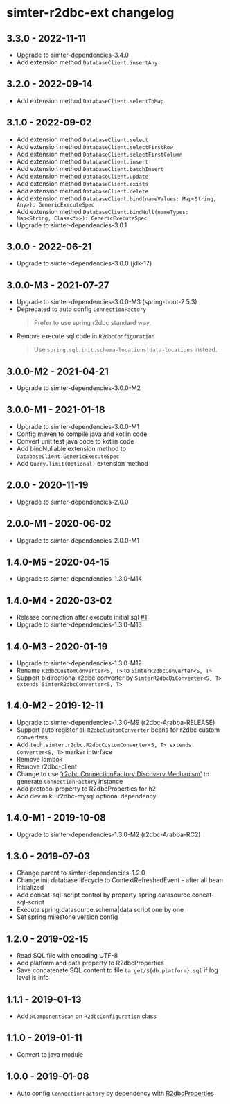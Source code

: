 # simter-r2dbc-ext changelog

## 3.3.0 - 2022-11-11

- Upgrade to simter-dependencies-3.4.0
- Add extension method `DatabaseClient.insertAny`

## 3.2.0 - 2022-09-14

- Add extension method `DatabaseClient.selectToMap`

## 3.1.0 - 2022-09-02

- Add extension method `DatabaseClient.select`
- Add extension method `DatabaseClient.selectFirstRow`
- Add extension method `DatabaseClient.selectFirstColumn`
- Add extension method `DatabaseClient.insert`
- Add extension method `DatabaseClient.batchInsert`
- Add extension method `DatabaseClient.update`
- Add extension method `DatabaseClient.exists`
- Add extension method `DatabaseClient.delete`
- Add extension method `DatabaseClient.bind(nameValues: Map<String, Any>): GenericExecuteSpec`
- Add extension method `DatabaseClient.bindNull(nameTypes: Map<String, Class<*>>): GenericExecuteSpec`
- Upgrade to simter-dependencies-3.0.1

## 3.0.0 - 2022-06-21

- Upgrade to simter-dependencies-3.0.0 (jdk-17)

## 3.0.0-M3 - 2021-07-27

- Upgrade to simter-dependencies-3.0.0-M3 (spring-boot-2.5.3)
- Deprecated to auto config `ConnectionFactory`
  > Prefer to use spring r2dbc standard way.
- Remove execute sql code in `R2dbcConfiguration`
  > Use `spring.sql.init.schema-locations|data-locations` instead.

## 3.0.0-M2 - 2021-04-21

- Upgrade to simter-dependencies-3.0.0-M2

## 3.0.0-M1 - 2021-01-18

- Upgrade to simter-dependencies-3.0.0-M1
- Config maven to compile java and kotlin code
- Convert unit test java code to kotlin code
- Add bindNullable extension method to `DatabaseClient.GenericExecuteSpec`
- Add `Query.limit(Optional)` extension method

## 2.0.0 - 2020-11-19

- Upgrade to simter-dependencies-2.0.0

## 2.0.0-M1 - 2020-06-02

- Upgrade to simter-dependencies-2.0.0-M1

## 1.4.0-M5 - 2020-04-15

- Upgrade to simter-dependencies-1.3.0-M14

## 1.4.0-M4 - 2020-03-02

- Release connection after execute initial sql [#1]
- Upgrade to simter-dependencies-1.3.0-M13

[#1]: https://github.com/simter/simter-r2dbc-ext/issues/1

## 1.4.0-M3 - 2020-01-19

- Upgrade to simter-dependencies-1.3.0-M12
- Rename `R2dbcCustomConverter<S, T>` to `SimterR2dbcConverter<S, T>`
- Support bidirectional r2dbc converter by `SimterR2dbcBiConverter<S, T> extends SimterR2dbcConverter<S, T>`

## 1.4.0-M2 - 2019-12-11

- Upgrade to simter-dependencies-1.3.0-M9 (r2dbc-Arabba-RELEASE)
- Support auto register all `R2dbcCustomConverter` beans for r2dbc custom converters
- Add `tech.simter.r2dbc.R2dbcCustomConverter<S, T> extends Converter<S, T>` marker interface
- Remove lombok
- Remove r2dbc-client
- Change to use ['r2dbc ConnectionFactory Discovery Mechanism'] to generate `ConnectionFactory` instance
- Add protocol property to R2dbcProperties for h2
- Add dev.miku:r2dbc-mysql optional dependency

['r2dbc ConnectionFactory Discovery Mechanism']: https://r2dbc.io/spec/0.8.0.RELEASE/spec/html/#connections.factory.discovery

## 1.4.0-M1 - 2019-10-08

- Upgrade to simter-dependencies-1.3.0-M2 (r2dbc-Arabba-RC2)

## 1.3.0 - 2019-07-03

- Change parent to simter-dependencies-1.2.0
- Change init database lifecycle to ContextRefreshedEvent - after all bean initialized
- Add concat-sql-script control by property spring.datasource.concat-sql-script
- Execute spring.datasource.schema|data script one by one
- Set spring milestone version config

## 1.2.0 - 2019-02-15

- Read SQL file with encoding UTF-8
- Add platform and data property to R2dbcProperties
- Save concatenate SQL content to file `target/${db.platform}.sql` if log level is info

## 1.1.1 - 2019-01-13

- Add `@ComponentScan` on `R2dbcConfiguration` class

## 1.1.0 - 2019-01-11

- Convert to java module

## 1.0.0 - 2019-01-08

- Auto config `ConnectionFactory` by dependency with [R2dbcProperties]

[R2dbcProperties]: https://github.com/simter/simter-r2dbc-ext/blob/master/src/main/java/tech/simter/r2dbc/R2dbcProperties.kt
